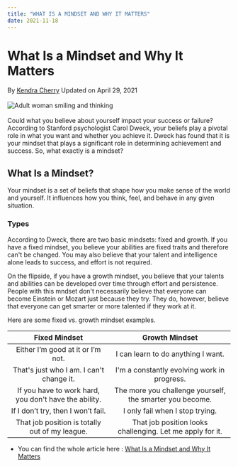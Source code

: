 ```yaml
---
title: "WHAT IS A MINDSET AND WHY IT MATTERS"
date: 2021-11-18
---
```


# What Is a Mindset and Why It Matters

By [Kendra Cherry](https://www.verywellmind.com/kendra-cherry-2794702) 
Updated on April 29, 2021
<br/>
<br/>
![Adult woman smiling and thinking](https://www.verywellmind.com/thmb/K1y6VUH27TtSMDN__9ehm0w3Y9s=/768x0/filters:no_upscale():max_bytes(150000):strip_icc()/462977555-56a7965b3df78cf7729765e8.jpg)
<br/>
<br/>
Could what you believe about yourself impact your success or failure? According to Stanford psychologist Carol Dweck, your beliefs play a pivotal role in what you want and whether you achieve it. 
Dweck has found that it is your mindset that plays a significant role in determining achievement and success. So, what exactly is a mindset?

## What Is a Mindset?

Your mindset is a set of beliefs that shape how you make sense of the world and yourself. It influences how you think, feel, and behave in any given situation.
### Types

According to Dweck, there are two basic mindsets: fixed and growth. If you have a fixed mindset, you believe your abilities are fixed traits and therefore can't be changed. You may also believe that your talent and intelligence alone leads to success, and effort is not required.

On the flipside, if you have a growth mindset, you believe that your talents and abilities can be developed over time through effort and persistence. People with this mndset don't necessarily believe that everyone can become Einstein or Mozart just because they try. They do, however, believe that everyone can get smarter or more talented if they work at it.

Here are some fixed vs. growth mindset examples.


| Fixed Mindset      | Growth Mindset |
|      :----:       |    :----:   |  
| Either I’m good at it or I’m not.| I can learn to do anything I want.|
| That's just who I am. I can't change it.| I'm a constantly evolving work in progress.|
| If you have to work hard, you don't have the ability.| The more you challenge yourself, the smarter you become.|
| If I don’t try, then I won’t fail.| I only fail when I stop trying.|
| That job position is totally out of my league.| That job position looks challenging. Let me apply for it.|


* You can find the whole article here : [What Is a Mindset and Why It Matters](https://www.verywellmind.com/what-is-a-mindset-2795025)
